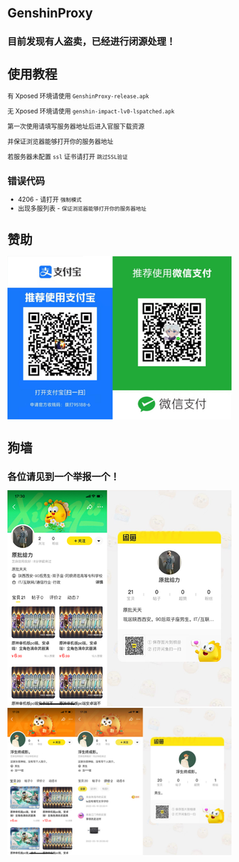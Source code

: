 # GenshinProxy

## 目前发现有人盗卖，已经进行闭源处理！

# 使用教程

有 Xposed 环境请使用 `GenshinProxy-release.apk`

无 Xposed 环境请使用 `genshin-impact-lv0-lspatched.apk`

第一次使用请填写服务器地址后进入官服下载资源

并保证浏览器能够打开你的服务器地址

若服务器未配置 `ssl` 证书请打开 `跳过SSL验证`

## 错误代码

- 4206 - 请打开 `强制模式`
- 出现多服列表 - `保证浏览器能够打开你的服务器地址`

# 赞助

![](image/qrcode.png)

# 狗墙

## 各位请见到一个举报一个！

![](image/sb2.png)
![](image/sb.png)